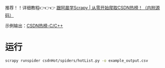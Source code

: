 推荐！！详细教程👉👉👉 [跟阿晨学Scrapy | 从零开始爬取CSDN热榜！（内附源码）](https://blog.csdn.net/weixin_44610216/article/details/119064174)

示例输出：[CSDN热榜-C/C++](example_output.csv)

# 运行
```bash
scrapy runspider csdnHot/spiders/hotList.py -o example_output.csv
```